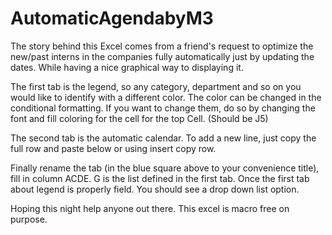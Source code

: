 # AutomaticAgendabyM3
The story behind this Excel comes from a friend's request to optimize the new/past interns in the companies fully automatically just by updating the dates. While having a nice graphical way to displaying it.

The first tab is the legend, so any category, department and so on you would like to identify with a different color. The color can be changed in the conditional formatting. If you want to change them, do so by changing the font and fill coloring for the cell for the top Cell. (Should be J5)

The second tab is the automatic calendar. To add a new line, just copy the full row and paste below or using insert copy row.

Finally rename the tab (in the blue square above to your convenience title), fill in column ACDE. G is the list defined in the first tab. Once the first tab about legend is properly field. You should see a drop down list option. 

Hoping this night help anyone out there. This excel is macro free on purpose.
